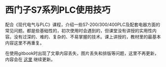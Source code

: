 # 西门子S7系列PLC使用技巧

配合《现代电气与PLC》课程，介绍一些S7-200/300/400PLC及配套电器方面的常见问题。都是些基础性的，初次使用时会遇到的，但课堂没有讲授的实用性内容。没有过深的、难的、复杂的、不易掌握的技术。课上讲授的，教材里的最基本内容这里不再重复。

在使用gitbook时出现了文章内容丢失，图片丢失和排版等问题，这里不再更新，内容会在 [这里](http://seatre.com/?page_id=256) 继续更新。

